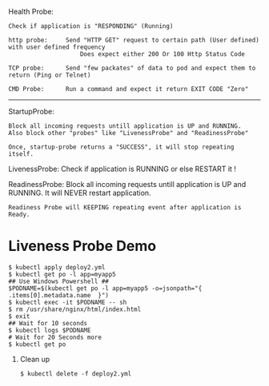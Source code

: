 Health Probe:
	
	Check if application is "RESPONDING" (Running)

	http probe:		Send "HTTP GET" request to certain path (User defined) with user defined frequency
						Does expect either 200 Or 100 Http Status Code

	TCP probe:		Send "few packates" of data to pod and expect them to return (Ping or Telnet)
	
	CMD Probe:		Run a command and expect it return EXIT CODE "Zero"

-------------------------------------------------------------------------------------
StartupProbe:
	
	Block all incoming requests untill application is UP and RUNNING.
	Also block other "probes" like "LivenessProbe" and "ReadinessProbe"
	
	Once, startup-probe returns a "SUCCESS", it will stop repeating itself.


LivenessProbe:
	Check if application is RUNNING or else RESTART it !
	

ReadinessProbe:
	Block all incoming requests untill application is UP and RUNNING.
	It will NEVER restart application.

	Readiness Probe will KEEPING repeating event after application is Ready.

# Liveness Probe Demo

```
$ kubectl apply deploy2.yml
$ kubectl get po -l app=myapp5
## Use Windows Powershell ##
$PODNAME=$(kubectl get po -l app=myapp5 -o=jsonpath="{ .items[0].metadata.name  }")
$ kubectl exec -it $PODNAME -- sh
$ rm /usr/share/nginx/html/index.html
$ exit
## Wait for 10 seconds
$ kubectl logs $PODNAME
# Wait for 20 Seconds more
$ kubectl get po 

```

1. Clean up

	```
	$ kubectl delete -f deploy2.yml
	```